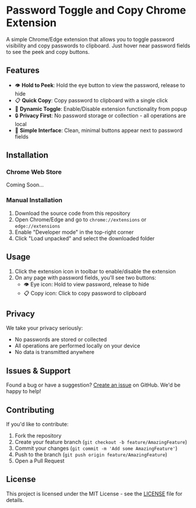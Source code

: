 # Password Toggle and Copy Chrome Extension

A simple Chrome/Edge extension that allows you to toggle password visibility and copy passwords to clipboard. Just hover near password fields to see the peek and copy buttons.

## Features

- 👁️ **Hold to Peek**: Hold the eye button to view the password, release to hide
- 📋 **Quick Copy**: Copy password to clipboard with a single click
- 🔄 **Dynamic Toggle**: Enable/Disable extension functionality from popup
- 🔒 **Privacy First**: No password storage or collection - all operations are local
- 🎯 **Simple Interface**: Clean, minimal buttons appear next to password fields

## Installation

### Chrome Web Store
Coming Soon...

### Manual Installation

1. Download the source code from this repository
2. Open Chrome/Edge and go to `chrome://extensions` or `edge://extensions`
3. Enable "Developer mode" in the top-right corner
4. Click "Load unpacked" and select the downloaded folder

## Usage

1. Click the extension icon in toolbar to enable/disable the extension
2. On any page with password fields, you'll see two buttons:
   - 👁️ Eye icon: Hold to view password, release to hide
   - 📋 Copy icon: Click to copy password to clipboard

## Privacy

We take your privacy seriously:
- No passwords are stored or collected
- All operations are performed locally on your device
- No data is transmitted anywhere

## Issues & Support

Found a bug or have a suggestion? [Create an issue](https://github.com/amtev/peek-password/issues) on GitHub. We'd be happy to help!

## Contributing

If you'd like to contribute:
1. Fork the repository
2. Create your feature branch (`git checkout -b feature/AmazingFeature`)
3. Commit your changes (`git commit -m 'Add some AmazingFeature'`)
4. Push to the branch (`git push origin feature/AmazingFeature`)
5. Open a Pull Request

## License

This project is licensed under the MIT License - see the [LICENSE](LICENSE) file for details.